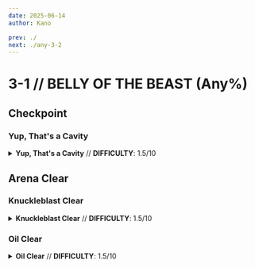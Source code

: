 ```yaml
---
date: 2025-06-14
author: Kano

prev: ./
next: ./any-3-2
---
```


# 3-1 // BELLY OF THE BEAST (Any%)

## Checkpoint

<div class="hidden-header">

### Yup, That's a Cavity

</div>

<details class="easy">
    <summary>
        <b>Yup, That's a Cavity</b> // <b>DIFFICULTY</b>: 1.5/10
    </summary>
    <p>
     Start by performing a <a href="/speedrun-tech#slam-store">Slam Store</a> in the red room hallway and sliding. When you land, turn to look at the spot shown and slide to clip out of bounds, slam, then <a href="/speedrun-tech#flick-ub">Flick UB</a> slightly to the left of the checkpoint to go around geometry. 
     <p>
      </p>
     Collect the checkpoint from beneath the door or it will be closed when you checkpoint. If this happens dash backwards and checkpoint again to fix it.
     <video width="735" height="auto" loop controls muted>
        <source src="https://i.imgur.com/jJDimI1.mp4" type="video/mp4">
    </video>
    </p>
</details>

## Arena Clear

<div class="hidden-header">

### Knuckleblast Clear

</div>

<details class="easy">
    <summary>
        <b>Knuckleblast Clear</b> // <b>DIFFICULTY</b>: 1.5/10
    </summary>
    <p>
     <a href="/speedrun-tech#dash-jump">Dash Jump</a>, delay the jump input slighlty if you are getting caught on the door. Turn around when you land and kill the center drone with the slab revolver while using a knuckleblaster shockwave to clear the filth. Perform two <a href="/speedrun-tech#split-coins">Splitcoins</a> to kill the remaining drones. 
     <p>
      </p>
      Place a magnet in the center of the platform and fire a few saws before dropping down. Use a <a href="/speedrun-tech#nuke">Nuke</a> to perform a <a href="/speedrun-tech#mindflayer-instas">Mindflayer Insta</a> and clear out the schisms. Then <a href="/speedrun-tech#s-r-s-combo">SRS Combo</a> the mindflayer to ensure it dies. 
      <p>
      </p>
      Use a <a href="/speedrun-tech#split-coins">Splitcoin</a> and a ricoshot to kill the soldiers. 
      <p>
      </p>
      <a href="/speedrun-tech#ce-boost-exit">CE Boost Exit</a>
      <video width="735" height="auto" loop controls muted>
        <source src="https://i.imgur.com/VjBLFeL.mp4" type="video/mp4">
    </video>
      <p>
      </p> 
    </p>
</details>

<div class="hidden-header">

### Oil Clear

</div>

<details class="easy">
    <summary>
        <b>Oil Clear</b> // <b>DIFFICULTY</b>: 1.5/10
    </summary>
    <p>
     to be added
    </p>
</details>
